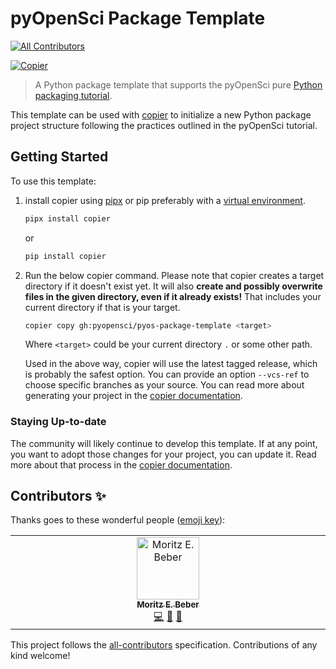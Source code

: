 # pyOpenSci Package Template
<!-- ALL-CONTRIBUTORS-BADGE:START - Do not remove or modify this section -->
[![All Contributors](https://img.shields.io/badge/all_contributors-1-orange.svg?style=flat-square)](#contributors-)
<!-- ALL-CONTRIBUTORS-BADGE:END -->

[![Copier](https://img.shields.io/endpoint?url=https://raw.githubusercontent.com/copier-org/copier/master/img/badge/badge-black.json)](https://github.com/copier-org/copier)

> A Python package template that supports the pyOpenSci
> pure [Python packaging tutorial](https://www.pyopensci.org/python-package-guide/tutorials/intro.html).

This template can be used with [copier](https://copier.readthedocs.io) to initialize a
new Python package project structure following the practices outlined in the pyOpenSci
tutorial.

## Getting Started

To use this template:

1. install copier using [pipx](https://pipx.pypa.io/stable/) or pip preferably with a [virtual environment](https://www.pyopensci.org/python-package-guide/CONTRIBUTING.html#create-a-virtual-environment).

    ```sh
    pipx install copier
    ```
   
    or

    ```sh
    pip install copier
    ```

2. Run the below copier command. Please note that copier creates a target directory if
   it doesn't exist yet. It will also **create and possibly overwrite files in the given
   directory, even if it already exists!** That includes your current directory if that
   is your target.

    ```sh
    copier copy gh:pyopensci/pyos-package-template <target>
    ```

   Where `<target>` could be your current directory `.` or some other path.

   Used in the above way, copier will use the latest tagged release, which is probably
   the safest option. You can provide an option `--vcs-ref` to choose specific branches
   as your source. You can read more about generating your project
   in the [copier documentation](https://copier.readthedocs.io/en/stable/generating/).

### Staying Up-to-date

The community will likely continue to develop this template. If at any point, you want
to adopt those changes for your project, you can update it. Read more about that process
in the [copier documentation](https://copier.readthedocs.io/en/stable/updating/).

## Contributors ✨

Thanks goes to these wonderful people ([emoji key](https://allcontributors.org/docs/en/emoji-key)):

<!-- ALL-CONTRIBUTORS-LIST:START - Do not remove or modify this section -->
<!-- prettier-ignore-start -->
<!-- markdownlint-disable -->
<table>
  <tbody>
    <tr>
      <td align="center" valign="top" width="14.28%"><a href="https://github.com/Midnighter"><img src="https://avatars.githubusercontent.com/u/135653?v=4?s=100" width="100px;" alt="Moritz E. Beber"/><br /><sub><b>Moritz E. Beber</b></sub></a><br /><a href="https://github.com/pyOpenSci/pyos-package-template/commits?author=Midnighter" title="Code">💻</a> <a href="https://github.com/pyOpenSci/pyos-package-template/pulls?q=is%3Apr+reviewed-by%3AMidnighter" title="Reviewed Pull Requests">👀</a> <a href="#ideas-Midnighter" title="Ideas, Planning, & Feedback">🤔</a></td>
    </tr>
  </tbody>
</table>

<!-- markdownlint-restore -->
<!-- prettier-ignore-end -->

<!-- ALL-CONTRIBUTORS-LIST:END -->

This project follows the [all-contributors](https://github.com/all-contributors/all-contributors) specification. Contributions of any kind welcome!